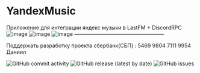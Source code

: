 # YandexMusic
Приложение для интеграции яндекс музыки в LastFM + DiscordRPC
![image](https://github.com/UrbanSide/YandexMusic/assets/26259129/5b12c8f4-7fec-4a4c-8851-8fd0514854e9)
![image](https://github.com/UrbanSide/YandexMusic/assets/26259129/d0221d16-e3e9-4101-abb9-5d2994672ae7)
![image](https://github.com/UrbanSide/YandexMusic/assets/26259129/73aea4c0-cd42-48dc-b32e-85e74f0960e9)
—————————————————

Поддержать разработку проекта сбербанк(СБП) :
5469 9804 7111 9954 Даниил


![GitHub commit activity](https://img.shields.io/github/commit-activity/w/UrbanSide/YandexMusic)
![GitHub release (latest by date)](https://img.shields.io/github/downloads/UrbanSide/YandexMusic/latest/total)
![GitHub issues](https://img.shields.io/github/issues/UrbanSide/YandexMusic)
